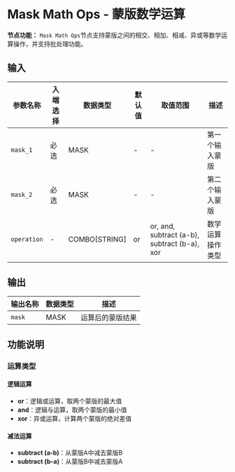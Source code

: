 # Mask Math Ops - 蒙版数学运算

**节点功能：** `Mask Math Ops`节点支持蒙版之间的相交、相加、相减、异或等数学运算操作，并支持批处理功能。

## 输入

| 参数名称 | 入端选择 | 数据类型 | 默认值 | 取值范围 | 描述 |
| -------- | -------- | -------- | ------ | -------- | ---- |
| `mask_1` | 必选 | MASK | - | - | 第一个输入蒙版 |
| `mask_2` | 必选 | MASK | - | - | 第二个输入蒙版 |
| `operation` | - | COMBO[STRING] | or | or, and, subtract (a-b), subtract (b-a), xor | 数学运算操作类型 |

## 输出

| 输出名称 | 数据类型 | 描述 |
|---------|----------|------|
| `mask` | MASK | 运算后的蒙版结果 |

## 功能说明

### 运算类型
#### 逻辑运算
- **or**：逻辑或运算，取两个蒙版的最大值
- **and**：逻辑与运算，取两个蒙版的最小值
- **xor**：异或运算，计算两个蒙版的绝对差值

#### 减法运算
- **subtract (a-b)**：从蒙版A中减去蒙版B
- **subtract (b-a)**：从蒙版B中减去蒙版A